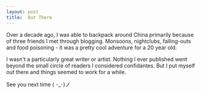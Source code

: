 ```yaml
---
layout: post
title:  Out There
---
```


Over a decade ago, I was able to backpack around China primarily because of three friends I met through blogging. Monsoons, nightclubs, falling-outs and food poisoning - it was a pretty cool adventure for a 20 year old.

I wasn't a particularly great writer or artist. Nothing I ever published went beyond the small circle of readers I considered confidantes. But I put myself out there and things seemed to work for a while.

See you next time ( ･_･)ノ
